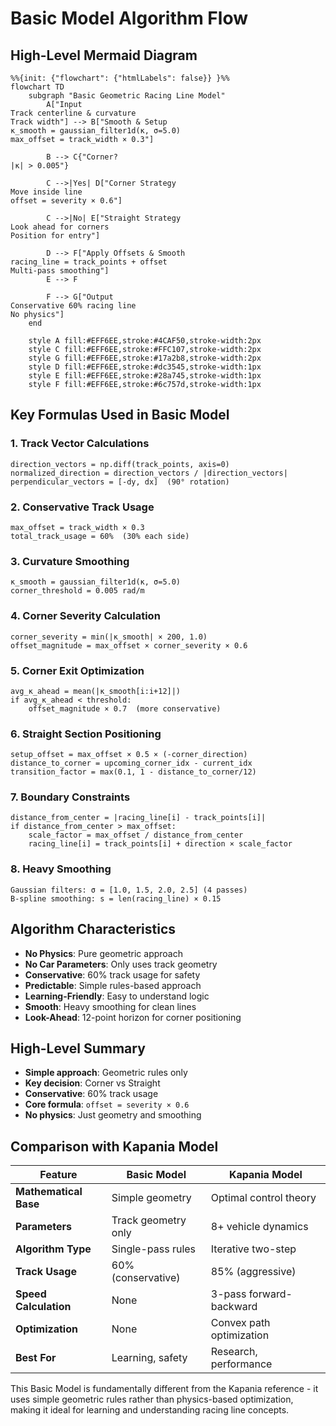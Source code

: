 # Basic Model Algorithm Flow

## High-Level Mermaid Diagram

```mermaid
%%{init: {"flowchart": {"htmlLabels": false}} }%%
flowchart TD
    subgraph "Basic Geometric Racing Line Model"
        A["Input
Track centerline & curvature
Track width"] --> B["Smooth & Setup
κ_smooth = gaussian_filter1d(κ, σ=5.0)
max_offset = track_width × 0.3"]
        
        B --> C{"Corner?
|κ| > 0.005"}
        
        C -->|Yes| D["Corner Strategy
Move inside line
offset = severity × 0.6"]
        
        C -->|No| E["Straight Strategy
Look ahead for corners
Position for entry"]
        
        D --> F["Apply Offsets & Smooth
racing_line = track_points + offset
Multi-pass smoothing"]
        E --> F
        
        F --> G["Output
Conservative 60% racing line
No physics"]
    end
    
    style A fill:#EFF6EE,stroke:#4CAF50,stroke-width:2px
    style C fill:#EFF6EE,stroke:#FFC107,stroke-width:2px
    style G fill:#EFF6EE,stroke:#17a2b8,stroke-width:2px
    style D fill:#EFF6EE,stroke:#dc3545,stroke-width:1px
    style E fill:#EFF6EE,stroke:#28a745,stroke-width:1px
    style F fill:#EFF6EE,stroke:#6c757d,stroke-width:1px
```

## Key Formulas Used in Basic Model

### 1. **Track Vector Calculations**
```
direction_vectors = np.diff(track_points, axis=0)
normalized_direction = direction_vectors / |direction_vectors|
perpendicular_vectors = [-dy, dx]  (90° rotation)
```

### 2. **Conservative Track Usage**
```
max_offset = track_width × 0.3
total_track_usage = 60%  (30% each side)
```

### 3. **Curvature Smoothing**
```
κ_smooth = gaussian_filter1d(κ, σ=5.0)
corner_threshold = 0.005 rad/m
```

### 4. **Corner Severity Calculation**
```
corner_severity = min(|κ_smooth| × 200, 1.0)
offset_magnitude = max_offset × corner_severity × 0.6
```

### 5. **Corner Exit Optimization**
```
avg_κ_ahead = mean(|κ_smooth[i:i+12]|)
if avg_κ_ahead < threshold:
    offset_magnitude × 0.7  (more conservative)
```

### 6. **Straight Section Positioning**
```
setup_offset = max_offset × 0.5 × (-corner_direction)
distance_to_corner = upcoming_corner_idx - current_idx
transition_factor = max(0.1, 1 - distance_to_corner/12)
```

### 7. **Boundary Constraints**
```
distance_from_center = |racing_line[i] - track_points[i]|
if distance_from_center > max_offset:
    scale_factor = max_offset / distance_from_center
    racing_line[i] = track_points[i] + direction × scale_factor
```

### 8. **Heavy Smoothing**
```
Gaussian filters: σ = [1.0, 1.5, 2.0, 2.5] (4 passes)
B-spline smoothing: s = len(racing_line) × 0.15
```

## Algorithm Characteristics

- **No Physics**: Pure geometric approach
- **No Car Parameters**: Only uses track geometry  
- **Conservative**: 60% track usage for safety
- **Predictable**: Simple rules-based approach
- **Learning-Friendly**: Easy to understand logic
- **Smooth**: Heavy smoothing for clean lines
- **Look-Ahead**: 12-point horizon for corner positioning

## High-Level Summary

- **Simple approach**: Geometric rules only
- **Key decision**: Corner vs Straight
- **Conservative**: 60% track usage  
- **Core formula**: `offset = severity × 0.6`
- **No physics**: Just geometry and smoothing

## Comparison with Kapania Model

| Feature | Basic Model | Kapania Model |
|---------|-------------|---------------|
| **Mathematical Base** | Simple geometry | Optimal control theory |
| **Parameters** | Track geometry only | 8+ vehicle dynamics |
| **Algorithm Type** | Single-pass rules | Iterative two-step |
| **Track Usage** | 60% (conservative) | 85% (aggressive) |
| **Speed Calculation** | None | 3-pass forward-backward |
| **Optimization** | None | Convex path optimization |
| **Best For** | Learning, safety | Research, performance |

This Basic Model is fundamentally different from the Kapania reference - it uses simple geometric rules rather than physics-based optimization, making it ideal for learning and understanding racing line concepts.